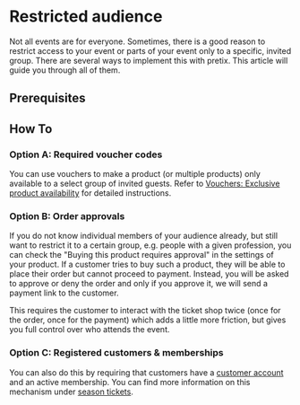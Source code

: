 # Restricted audience 

Not all events are for everyone. 
Sometimes, there is a good reason to restrict access to your event or parts of your event only to a specific, invited group. 
There are several ways to implement this with pretix. 
This article will guide you through all of them. 

## Prerequisites 

## How To 

### Option A: Required voucher codes

You can use vouchers to make a product (or multiple products) only available to a select group of invited guests. 
Refer to [Vouchers: Exclusive product availability](../vouchers.md#exclusive-product-availability) for detailed instructions. 

### Option B: Order approvals

If you do not know individual members of your audience already, but still want to restrict it to a certain group, e.g. people with a given profession, you can check the "Buying this product requires approval" in the settings of your product. 
If a customer tries to buy such a product, they will be able to place their order but cannot proceed to payment. 
Instead, you will be asked to approve or deny the order and only if you approve it, we will send a payment link to the customer.

This requires the customer to interact with the ticket shop twice (once for the order, once for the payment) which adds a little more friction, but gives you full control over who attends the event.

### Option C: Registered customers & memberships

You can also do this by requiring that customers have a [customer account](../customer-accounts.md) and an active membership. 
You can find more information on this mechanism under [season tickets](index.md#season-tickets).
